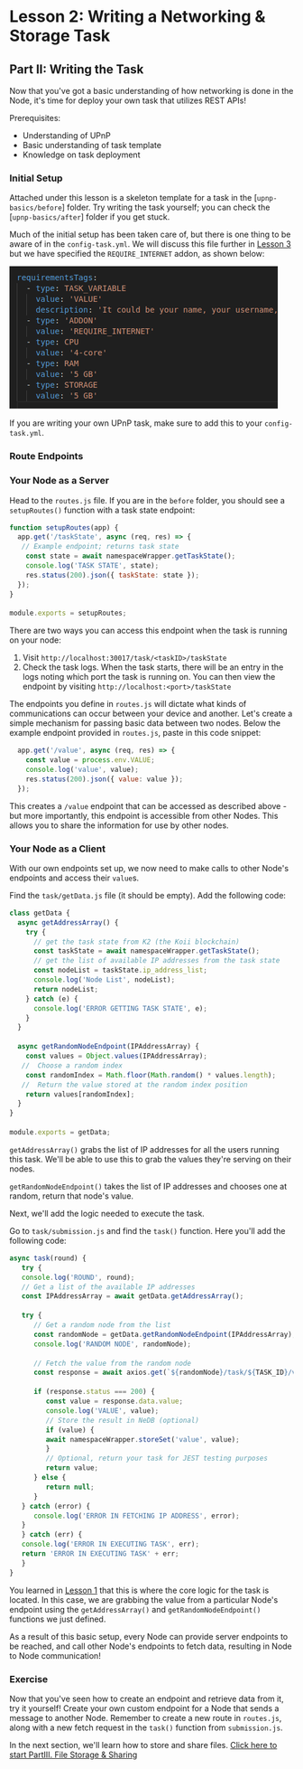 # Lesson 2: Writing a Networking & Storage Task

## Part II: Writing the Task

Now that you've got a basic understanding of how networking is done in the Node, it's time for deploy your own task that utilizes REST APIs!

Prerequisites:

- Understanding of UPnP
- Basic understanding of task template
- Knowledge on task deployment

### Initial Setup

Attached under this lesson is a skeleton template for a task in the [`upnp-basics/before`] folder. Try writing the task yourself; you can check the [`upnp-basics/after`] folder if you get stuck.

Much of the initial setup has been taken care of, but there is one thing to be aware of in the `config-task.yml`. We will discuss this file further in [Lesson 3](../Lesson%203/README.md) but we have specified the `REQUIRE_INTERNET` addon, as shown below:

![Require Internet Addon](./imgs/require-internet.png)

If you are writing your own UPnP task, make sure to add this to your `config-task.yml`.

### Route Endpoints

### Your Node as a Server

Head to the `routes.js` file. If you are in the `before` folder, you should see a `setupRoutes()` function with a task state endpoint:

```javascript
function setupRoutes(app) {
  app.get('/taskState', async (req, res) => {
   // Example endpoint; returns task state
    const state = await namespaceWrapper.getTaskState();
    console.log('TASK STATE', state);
    res.status(200).json({ taskState: state });
  });
}

module.exports = setupRoutes;
```

There are two ways you can access this endpoint when the task is running on your node:

1. Visit `http://localhost:30017/task/<taskID>/taskState`
2. Check the task logs. When the task starts, there will be an entry in the logs noting which port the task is running on. You can then view the endpoint by visiting `http://localhost:<port>/taskState`

The endpoints you define in `routes.js` will dictate what kinds of communications can occur between your device and another. Let's create a simple mechanism for passing basic data between two nodes. Below the example endpoint provided in `routes.js`, paste in this code snippet:

```javascript
  app.get('/value', async (req, res) => {
    const value = process.env.VALUE;
    console.log('value', value);
    res.status(200).json({ value: value });
  });
```

This creates a `/value` endpoint that can be accessed as described above - but more importantly, this endpoint is accessible from other Nodes. This allows you to share the information for use by other nodes.

### Your Node as a Client

With our own endpoints set up, we now need to make calls to other Node's endpoints and access their `value`s.

Find the `task/getData.js` file (it should be empty). Add the following code:

```javascript
class getData {
  async getAddressArray() {
    try {
      // get the task state from K2 (the Koii blockchain)
      const taskState = await namespaceWrapper.getTaskState();
      // get the list of available IP addresses from the task state
      const nodeList = taskState.ip_address_list;
      console.log('Node List', nodeList);
      return nodeList;
    } catch (e) {
      console.log('ERROR GETTING TASK STATE', e);
    }
  }

  async getRandomNodeEndpoint(IPAddressArray) {
    const values = Object.values(IPAddressArray);
   //  Choose a random index
    const randomIndex = Math.floor(Math.random() * values.length);
   //  Return the value stored at the random index position
    return values[randomIndex];
  }
}

module.exports = getData;
```

`getAddressArray()` grabs the list of IP addresses for all the users running this task. We'll be able to use this to grab the values they're serving on their nodes.

`getRandomNodeEndpoint()` takes the list of IP addresses and chooses one at random, return that node's value.

Next, we'll add the logic needed to execute the task.

Go to `task/submission.js` and find the `task()` function. Here you'll add the following code:

```javascript
async task(round) {
   try {
   console.log('ROUND', round);
   // Get a list of the available IP addresses
   const IPAddressArray = await getData.getAddressArray();

   try {
      // Get a random node from the list
      const randomNode = getData.getRandomNodeEndpoint(IPAddressArray);
      console.log('RANDOM NODE', randomNode);

      // Fetch the value from the random node
      const response = await axios.get(`${randomNode}/task/${TASK_ID}/value`);

      if (response.status === 200) {
         const value = response.data.value;
         console.log('VALUE', value);
         // Store the result in NeDB (optional)
         if (value) {
         await namespaceWrapper.storeSet('value', value);
         }
         // Optional, return your task for JEST testing purposes
         return value;
      } else {
         return null;
      }
   } catch (error) {
      console.log('ERROR IN FETCHING IP ADDRESS', error);
   }
   } catch (err) {
   console.log('ERROR IN EXECUTING TASK', err);
   return 'ERROR IN EXECUTING TASK' + err;
   }
}
```

You learned in [Lesson 1](../Lesson%201/README.md) that this is where the core logic for the task is located. In this case, we are grabbing the value from a particular Node's endpoint using the `getAddressArray()` and `getRandomNodeEndpoint()` functions we just defined.

As a result of this basic setup, every Node can provide server endpoints to be reached, and call other Node's endpoints to fetch data, resulting in Node to Node communication!

### Exercise

Now that you've seen how to create an endpoint and retrieve data from it, try it yourself! Create your own custom endpoint for a Node that sends a message to another Node. Remember to create a new route in `routes.js`, along with a new fetch request in the `task()` function from `submission.js`.

In the next section, we'll learn how to store and share files. [Click here to start PartIII. File Storage & Sharing](./PartIII.md)
